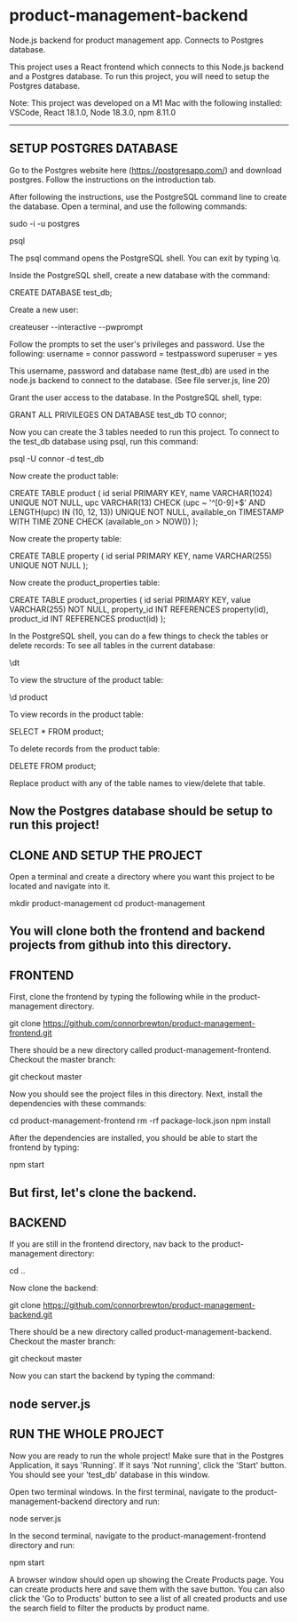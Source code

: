 # product-management-backend
Node.js backend for product management app. Connects to Postgres database.

This project uses a React frontend which connects to this Node.js backend and a Postgres database. To run this project, you will need to setup the Postgres database.

Note: This project was developed on a M1 Mac with the following installed:
VSCode,
React 18.1.0,
Node 18.3.0,
npm 8.11.0

-------------------------------------------------------------------------------
SETUP POSTGRES DATABASE
-------------------------------------------------------------------------------
Go to the Postgres website here (https://postgresapp.com/) and download postgres.
Follow the instructions on the introduction tab.

After following the instructions, use the PostgreSQL command line to create the database.
Open a terminal, and use the following commands:

sudo -i -u postgres

psql

The psql command opens the PostgreSQL shell. You can exit by typing \q.

Inside the PostgreSQL shell, create a new database with the command:

CREATE DATABASE test_db;

Create a new user:

createuser --interactive --pwprompt

Follow the prompts to set the user's privileges and password. Use the following:
username = connor
password = testpassword
superuser = yes

This username, password and database name (test_db) are used in the node.js backend to connect to the database. (See file server.js, line 20)

Grant the user access to the database. In the PostgreSQL shell, type:

GRANT ALL PRIVILEGES ON DATABASE test_db TO connor;

Now you can create the 3 tables needed to run this project. To connect to the test_db database using psql, run this command:

psql -U connor -d test_db

Now create the product table:

CREATE TABLE product (
    id serial PRIMARY KEY,
    name VARCHAR(1024) UNIQUE NOT NULL,
    upc VARCHAR(13) CHECK (upc ~ '^[0-9]+$' AND LENGTH(upc) IN (10, 12, 13)) UNIQUE NOT NULL,
    available_on TIMESTAMP WITH TIME ZONE CHECK (available_on > NOW())
);

Now create the property table:

CREATE TABLE property (
    id serial PRIMARY KEY,
    name VARCHAR(255) UNIQUE NOT NULL
);

Now create the product_properties table:

CREATE TABLE product_properties (
    id serial PRIMARY KEY,
    value VARCHAR(255) NOT NULL,
    property_id INT REFERENCES property(id),
    product_id INT REFERENCES product(id)
);

In the PostgreSQL shell, you can do a few things to check the tables or delete records:
To see all tables in the current database:

\dt

To view the structure of the product table:

\d product

To view records in the product table:

SELECT * FROM product;

To delete records from the product table:

DELETE FROM product;

Replace product with any of the table names to view/delete that table.

Now the Postgres database should be setup to run this project!
-------------------------------------------------------------------------------
CLONE AND SETUP THE PROJECT
-------------------------------------------------------------------------------
Open a terminal and create a directory where you want this project to be located and navigate into it.

mkdir product-management
cd product-management

You will clone both the frontend and backend projects from github into this directory.
-------------------------------------------------------------------------------
FRONTEND
-------------------------------------------------------------------------------
First, clone the frontend by typing the following while in the product-management directory.

git clone https://github.com/connorbrewton/product-management-frontend.git

There should be a new directory called product-management-frontend. Checkout the master branch:

git checkout master

Now you should see the project files in this directory. Next, install the dependencies with these commands:

cd product-management-frontend
rm -rf package-lock.json
npm install

After the dependencies are installed, you should be able to start the frontend by typing:

npm start

But first, let's clone the backend.
-------------------------------------------------------------------------------
BACKEND
-------------------------------------------------------------------------------
If you are still in the frontend directory, nav back to the product-management directory:

cd ..

Now clone the backend:

git clone https://github.com/connorbrewton/product-management-backend.git

There should be a new directory called product-management-backend. Checkout the master branch:

git checkout master

Now you can start the backend by typing the command:

node server.js
-------------------------------------------------------------------------------
RUN THE WHOLE PROJECT
-------------------------------------------------------------------------------
Now you are ready to run the whole project! 
Make sure that in the Postgres Application, it says 'Running'. If it says 'Not running', click the 'Start' button. You should see your 'test_db' database in this window.

Open two terminal windows. 
In the first terminal, navigate to the product-management-backend directory and run:

node server.js

In the second terminal, navigate to the product-management-frontend directory and run:

npm start

A browser window should open up showing the Create Products page. You can create products here and save them with the save button. You can also click the 'Go to Products' button to see a list of all created products and use the search field to filter the products by product name.
